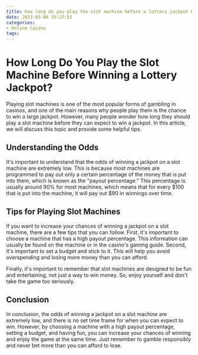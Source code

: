 ```yaml
---
title: how long do you play the slot machine before a lottery jackpot Pharaoh casino
date: 2023-03-06 15:27:53
categories:
- Online Casino
tags:
---
```

# How Long Do You Play the Slot Machine Before Winning a Lottery Jackpot?

Playing slot machines is one of the most popular forms of gambling in casinos, and one of the main reasons why people play them is the chance to win a large jackpot. However, many people wonder how long they should play a slot machine before they can expect to win a jackpot. In this article, we will discuss this topic and provide some helpful tips.

## Understanding the Odds

It's important to understand that the odds of winning a jackpot on a slot machine are extremely low. This is because most machines are programmed to pay out only a certain percentage of the money that is put into them, which is known as the "payout percentage." This percentage is usually around 90% for most machines, which means that for every $100 that is put into the machine, it will pay out $90 in winnings over time.

## Tips for Playing Slot Machines

If you want to increase your chances of winning a jackpot on a slot machine, there are a few tips that you can follow. First, it's important to choose a machine that has a high payout percentage. This information can usually be found on the machine or in the casino's gaming guide. Second, it's important to set a budget and stick to it. This will help you avoid overspending and losing more money than you can afford.

Finally, it's important to remember that slot machines are designed to be fun and entertaining, not just a way to win money. So, enjoy yourself and don't take the game too seriously.

## Conclusion

In conclusion, the odds of winning a jackpot on a slot machine are extremely low, and there is no set time frame for when you can expect to win. However, by choosing a machine with a high payout percentage, setting a budget, and having fun, you can increase your chances of winning and enjoy the game at the same time. Just remember to gamble responsibly and never bet more than you can afford to lose.